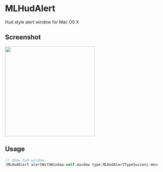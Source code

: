 MLHudAlert
==========

Hud style alert window for Mac OS X

## Screenshot

<img src='https://raw.github.com/MacLabs/MLHudAlert/master/example.png' style='width:295px;' />

## Usage

```objective-c
// Show hud window
[MLHudAlert alertWithWindow:self.window type:MLHudAlertTypeSuccess message:@"Login successed."];
```